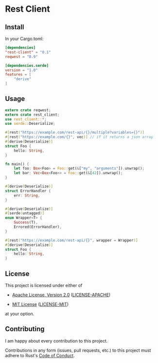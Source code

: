 # Rest Client

## Install

In your Cargo.toml:

```toml
[dependencies]
"rest-client" = "0.1"
reqwest = "0.9"

[dependencies.serde]
version = "1.0"
features = [
    "derive"
]
```

## Usage

```rust
extern crate reqwest;
extern crate rest_client;
use rest_client::*;
use serde::Deserialize;

#[rest("https://example.com/rest-api/{}/multiple?variables={}")]
#[rest("https://example.com/{}", vec)] // if it returns a json array
#[derive(Deserialize)]
struct Foo {
    hello: String,
}

fn main() {
    let foo: Box<Foo> = Foo::get(&["my", "arguments"]).unwrap();
    let bar: Vec<Box<Foo>> = Foo::get(&[42]).unwrap();
}
```

```rust
#[derive(Deserialize)]
struct ErrorHandler {
    err: String,
}

#[derive(Deserialize)]
#[serde(untagged)]
enum Wrapper<T> {
    Success(T),
    Errored(ErrorHandler),
}

#[rest("https://example.com/rest-api/{}", wrapper = Wrapper)]
#[derive(Deserialize)]
struct Foo {
    hello: String,
}
```

## License

This project is licensed under either of

* [Apache License, Version 2.0](http://www.apache.org/licenses/LICENSE-2.0)
  ([LICENSE-APACHE](LICENSE-APACHE))

* [MIT License](http://opensource.org/licenses/MIT)
  ([LICENSE-MIT](LICENSE-MIT))

at your option.

## Contributing

I am happy about every contribution to this project.

Contributions in any form (issues, pull requests, etc.) to this project
must adhere to Rust's [Code of Conduct].

[Code of Conduct]: https://www.rust-lang.org/en-US/conduct.html
